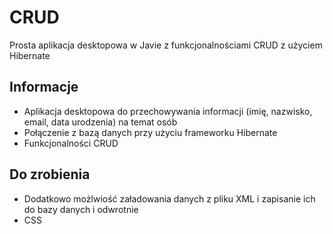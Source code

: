 # CRUD
Prosta aplikacja desktopowa w Javie z funkcjonalnościami CRUD z użyciem Hibernate

## Informacje
- Aplikacja desktopowa do przechowywania informacji (imię, nazwisko, email, data urodzenia) na temat osób
- Połączenie z bazą danych przy użyciu frameworku Hibernate
- Funkcjonalności CRUD

## Do zrobienia
- Dodatkowo możlwiość załadowania danych z pliku XML i zapisanie ich do bazy danych i odwrotnie
- CSS